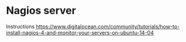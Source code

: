 # Nagios server

Instructions
https://www.digitalocean.com/community/tutorials/how-to-install-nagios-4-and-monitor-your-servers-on-ubuntu-14-04